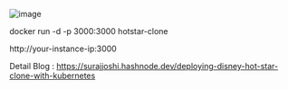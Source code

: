 ![image](https://github.com/surajpjoshi/disney-hotstar-clone/assets/47292337/8c629546-0529-4d9c-9f22-14388142cea0)




docker run -d -p 3000:3000 hotstar-clone

http://your-instance-ip:3000

Detail Blog : https://surajjoshi.hashnode.dev/deploying-disney-hot-star-clone-with-kubernetes
